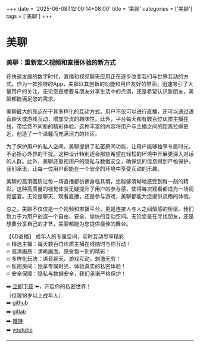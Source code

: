+++
date = '2025-06-08T12:00:14+08:00'
title = '美聊'
categories = ['美聊']
tags = ['美聊']
+++

# 美聊

### 美聊：重新定义视频和直播体验的新方式

在快速发展的数字时代，直播和视频聊天应用正在逐步改变我们与世界互动的方式。作为一款独特的App，美聊以其创新的功能和用户友好的界面，迅速吸引了大量用户的关注。无论您是想要与朋友分享生活中的点滴，还是希望认识新朋友，美聊都能满足您的需求。

美聊最大的亮点在于其多样化的互动方式。用户不仅可以进行直播，还可以通过语音聊天或游戏互动，增加交流的趣味性。此外，平台每天都有数百位优质主播在线，带给您不间断的精彩体验。这种丰富的内容将用户与主播之间的距离拉得更近，创造了一个温馨而充满活力的社区。

为了保护用户的私人空间，美聊提供了私密房间功能，让用户能够独享专属时光，不必担心外界的干扰。这种设计特别适合那些希望在轻松的环境中开展更深入对话的人群。此外，美聊还重视用户的隐私与数据安全，确保您的信息得到严格保护。我们承诺，让每一位用户都能在一个安全的环境中享受互动的乐趣。

美聊的高清画质让每一场直播都仿佛身临其境，您能够清晰地感受到每一刻的精彩。这种高质量的视觉体验无疑提升了用户的参与感，使得每次观看都成为一场视觉盛宴。无论是聊天、观看直播，还是参与游戏，美聊都能为您提供流畅的体验。

总之，美聊不仅仅是一个视频和直播平台，更是连接人与人之间情感的桥梁。我们致力于为用户创造一个自由、安全、愉快的互动空间。无论您是在寻找朋友，还是想要分享自己的才艺，美聊都能为您提供最佳的舞台。

【6D直播】
成年人的专属空间，实时互动尽享精彩  
🔥 精选主播：每天数百位优质主播在线随时与你互动！  
🔥 高清画质：清晰画面，感受每一刻的精彩！  
🔥 多样化玩法：语音聊天、游戏互动，刺激无穷！  
🔥 私密房间：独享专属时光，体验真实的私密体验！  
🔥 安全保障：隐私与数据安全，我们承诺严格保护！  

➡️ [立即下载](https://down123.s3.ap-east-1.amazonaws.com/down/down.html?channelCode=blog) ⬅️，开启你的私密世界！  
（仅限18岁以上成年人）  
➡️ [github](https://aldult-live.github.io/)  
➡️ [gitlab](https://seo-09598d.gitlab.io/)  
➡️ [推特](https://x.com/wegame33)  
➡️ [youtube](https://www.youtube.com/@6Dlive)  

---
